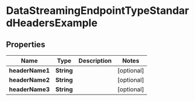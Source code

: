 

# DataStreamingEndpointTypeStandardHeadersExample


## Properties

| Name | Type | Description | Notes |
|------------ | ------------- | ------------- | -------------|
|**headerName1** | **String** |  |  [optional] |
|**headerName2** | **String** |  |  [optional] |
|**headerName3** | **String** |  |  [optional] |



